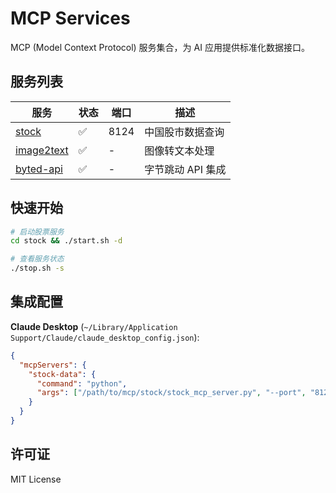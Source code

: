 # MCP Services

MCP (Model Context Protocol) 服务集合，为 AI 应用提供标准化数据接口。

## 服务列表

| 服务 | 状态 | 端口 | 描述 |
|------|------|------|------|
| [stock](stock) | ✅ | 8124 | 中国股市数据查询 |
| [image2text](image2text) | ✅ | - | 图像转文本处理 |
| [byted-api](byted-api) | ✅ | - | 字节跳动 API 集成 |

## 快速开始

```bash
# 启动股票服务
cd stock && ./start.sh -d

# 查看服务状态
./stop.sh -s
```

## 集成配置

**Claude Desktop** (`~/Library/Application Support/Claude/claude_desktop_config.json`):

```json
{
  "mcpServers": {
    "stock-data": {
      "command": "python",
      "args": ["/path/to/mcp/stock/stock_mcp_server.py", "--port", "8124"]
    }
  }
}
```

## 许可证

MIT License
